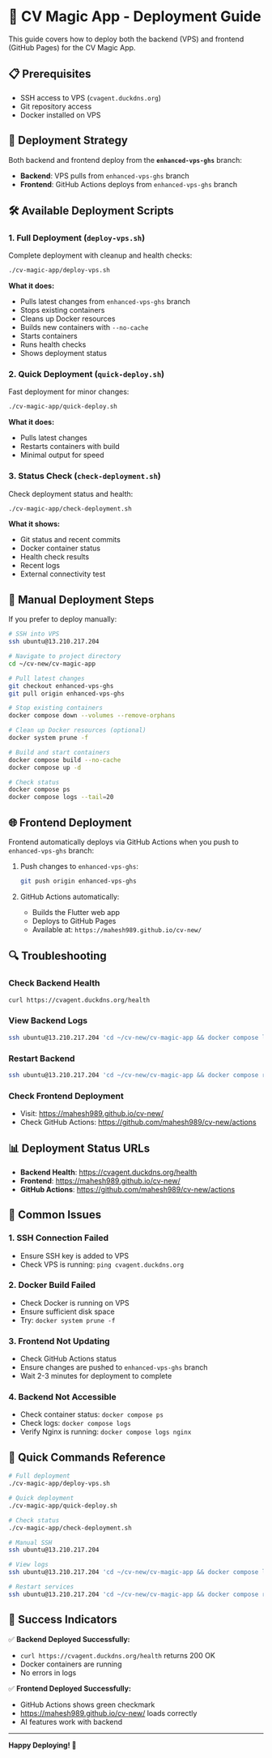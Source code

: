 # 🚀 CV Magic App - Deployment Guide

This guide covers how to deploy both the backend (VPS) and frontend (GitHub Pages) for the CV Magic App.

## 📋 Prerequisites

- SSH access to VPS (`cvagent.duckdns.org`)
- Git repository access
- Docker installed on VPS

## 🎯 Deployment Strategy

Both backend and frontend deploy from the **`enhanced-vps-ghs`** branch:

- **Backend**: VPS pulls from `enhanced-vps-ghs` branch
- **Frontend**: GitHub Actions deploys from `enhanced-vps-ghs` branch

## 🛠️ Available Deployment Scripts

### 1. Full Deployment (`deploy-vps.sh`)
Complete deployment with cleanup and health checks:

```bash
./cv-magic-app/deploy-vps.sh
```

**What it does:**
- Pulls latest changes from `enhanced-vps-ghs` branch
- Stops existing containers
- Cleans up Docker resources
- Builds new containers with `--no-cache`
- Starts containers
- Runs health checks
- Shows deployment status

### 2. Quick Deployment (`quick-deploy.sh`)
Fast deployment for minor changes:

```bash
./cv-magic-app/quick-deploy.sh
```

**What it does:**
- Pulls latest changes
- Restarts containers with build
- Minimal output for speed

### 3. Status Check (`check-deployment.sh`)
Check deployment status and health:

```bash
./cv-magic-app/check-deployment.sh
```

**What it shows:**
- Git status and recent commits
- Docker container status
- Health check results
- Recent logs
- External connectivity test

## 🔄 Manual Deployment Steps

If you prefer to deploy manually:

```bash
# SSH into VPS
ssh ubuntu@13.210.217.204

# Navigate to project directory
cd ~/cv-new/cv-magic-app

# Pull latest changes
git checkout enhanced-vps-ghs
git pull origin enhanced-vps-ghs

# Stop existing containers
docker compose down --volumes --remove-orphans

# Clean up Docker resources (optional)
docker system prune -f

# Build and start containers
docker compose build --no-cache
docker compose up -d

# Check status
docker compose ps
docker compose logs --tail=20
```

## 🌐 Frontend Deployment

Frontend automatically deploys via GitHub Actions when you push to `enhanced-vps-ghs` branch:

1. Push changes to `enhanced-vps-ghs`:
   ```bash
   git push origin enhanced-vps-ghs
   ```

2. GitHub Actions automatically:
   - Builds the Flutter web app
   - Deploys to GitHub Pages
   - Available at: `https://mahesh989.github.io/cv-new/`

## 🔍 Troubleshooting

### Check Backend Health
```bash
curl https://cvagent.duckdns.org/health
```

### View Backend Logs
```bash
ssh ubuntu@13.210.217.204 'cd ~/cv-new/cv-magic-app && docker compose logs -f'
```

### Restart Backend
```bash
ssh ubuntu@13.210.217.204 'cd ~/cv-new/cv-magic-app && docker compose restart'
```

### Check Frontend Deployment
- Visit: https://mahesh989.github.io/cv-new/
- Check GitHub Actions: https://github.com/mahesh989/cv-new/actions

## 📊 Deployment Status URLs

- **Backend Health**: https://cvagent.duckdns.org/health
- **Frontend**: https://mahesh989.github.io/cv-new/
- **GitHub Actions**: https://github.com/mahesh989/cv-new/actions

## 🚨 Common Issues

### 1. SSH Connection Failed
- Ensure SSH key is added to VPS
- Check VPS is running: `ping cvagent.duckdns.org`

### 2. Docker Build Failed
- Check Docker is running on VPS
- Ensure sufficient disk space
- Try: `docker system prune -f`

### 3. Frontend Not Updating
- Check GitHub Actions status
- Ensure changes are pushed to `enhanced-vps-ghs` branch
- Wait 2-3 minutes for deployment to complete

### 4. Backend Not Accessible
- Check container status: `docker compose ps`
- Check logs: `docker compose logs`
- Verify Nginx is running: `docker compose logs nginx`

## 📝 Quick Commands Reference

```bash
# Full deployment
./cv-magic-app/deploy-vps.sh

# Quick deployment
./cv-magic-app/quick-deploy.sh

# Check status
./cv-magic-app/check-deployment.sh

# Manual SSH
ssh ubuntu@13.210.217.204

# View logs
ssh ubuntu@13.210.217.204 'cd ~/cv-new/cv-magic-app && docker compose logs -f'

# Restart services
ssh ubuntu@13.210.217.204 'cd ~/cv-new/cv-magic-app && docker compose restart'
```

## 🎉 Success Indicators

✅ **Backend Deployed Successfully:**
- `curl https://cvagent.duckdns.org/health` returns 200 OK
- Docker containers are running
- No errors in logs

✅ **Frontend Deployed Successfully:**
- GitHub Actions shows green checkmark
- https://mahesh989.github.io/cv-new/ loads correctly
- AI features work with backend

---

**Happy Deploying! 🚀**
